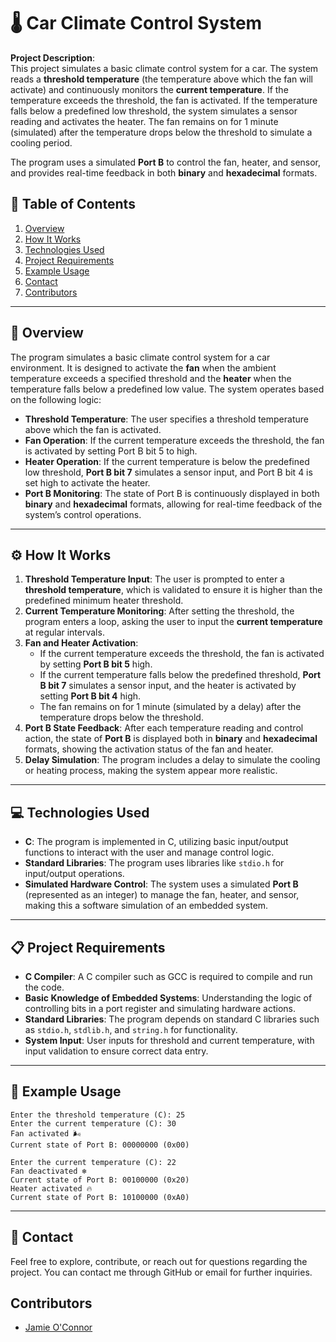 # 🌡️ Car Climate Control System

**Project Description**: <br>
This project simulates a basic climate control system for a car. The system reads a **threshold temperature** (the temperature above which the fan will activate) and continuously monitors the **current temperature**. If the temperature exceeds the threshold, the fan is activated. If the temperature falls below a predefined low threshold, the system simulates a sensor reading and activates the heater. The fan remains on for 1 minute (simulated) after the temperature drops below the threshold to simulate a cooling period.

The program uses a simulated **Port B** to control the fan, heater, and sensor, and provides real-time feedback in both **binary** and **hexadecimal** formats.

## 📑 Table of Contents

1. [Overview](#-overview)
2. [How It Works](#-how-it-works)
3. [Technologies Used](#-technologies-used)
4. [Project Requirements](#-project-requirements)
5. [Example Usage](#-example-usage)
6. [Contact](#-contact)
7. [Contributors](#-contributors)

---

## 📝 Overview

The program simulates a basic climate control system for a car environment. It is designed to activate the **fan** when the ambient temperature exceeds a specified threshold and the **heater** when the temperature falls below a predefined low value. The system operates based on the following logic:

- **Threshold Temperature**: The user specifies a threshold temperature above which the fan is activated.
- **Fan Operation**: If the current temperature exceeds the threshold, the fan is activated by setting Port B bit 5 to high.
- **Heater Operation**: If the current temperature is below the predefined low threshold, **Port B bit 7** simulates a sensor input, and Port B bit 4 is set high to activate the heater.
- **Port B Monitoring**: The state of Port B is continuously displayed in both **binary** and **hexadecimal** formats, allowing for real-time feedback of the system’s control operations.

---

## ⚙️ How It Works

1. **Threshold Temperature Input**: The user is prompted to enter a **threshold temperature**, which is validated to ensure it is higher than the predefined minimum heater threshold.
2. **Current Temperature Monitoring**: After setting the threshold, the program enters a loop, asking the user to input the **current temperature** at regular intervals.
3. **Fan and Heater Activation**:
   - If the current temperature exceeds the threshold, the fan is activated by setting **Port B bit 5** high.
   - If the current temperature falls below the predefined threshold, **Port B bit 7** simulates a sensor input, and the heater is activated by setting **Port B bit 4** high.
   - The fan remains on for 1 minute (simulated by a delay) after the temperature drops below the threshold.
4. **Port B State Feedback**: After each temperature reading and control action, the state of **Port B** is displayed both in **binary** and **hexadecimal** formats, showing the activation status of the fan and heater.
5. **Delay Simulation**: The program includes a delay to simulate the cooling or heating process, making the system appear more realistic.

---

## 💻 Technologies Used

- **C**: The program is implemented in C, utilizing basic input/output functions to interact with the user and manage control logic.
- **Standard Libraries**: The program uses libraries like `stdio.h` for input/output operations.
- **Simulated Hardware Control**: The system uses a simulated **Port B** (represented as an integer) to manage the fan, heater, and sensor, making this a software simulation of an embedded system.

---

## 📋 Project Requirements

- **C Compiler**: A C compiler such as GCC is required to compile and run the code.
- **Basic Knowledge of Embedded Systems**: Understanding the logic of controlling bits in a port register and simulating hardware actions.
- **Standard Libraries**: The program depends on standard C libraries such as `stdio.h`, `stdlib.h`, and `string.h` for functionality.
- **System Input**: User inputs for threshold and current temperature, with input validation to ensure correct data entry.

---

## 🎯 Example Usage

```text
Enter the threshold temperature (C): 25
Enter the current temperature (C): 30
Fan activated 🌬️
Current state of Port B: 00000000 (0x00)

Enter the current temperature (C): 22
Fan deactivated ❄️
Current state of Port B: 00100000 (0x20)
Heater activated 🔥
Current state of Port B: 10100000 (0xA0)
```

---

## 💬 **Contact**

Feel free to explore, contribute, or reach out for questions regarding the project. You can contact me through GitHub or email for further inquiries.

## **Contributors**  
- [Jamie O'Connor](https://github.com/404JayNotFound)

